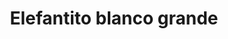 ---
title: Elefantito blanco grande
date: 
draft: false

# descripcion
description : Dije de plata y nácar

materials: Plata 925

color: Plateado y nácar blanco

dimensions: 2cm ancho

code: 02-25-0689

type: "Dijes"

categories: []

price: $2.790,00

price_eftvo: $2.370,00

# Images
# first image will be shown in the product page
images:
  # - image: "images/path_to_image"
  # La ubicacion de las imagenes es imagenes/Dijes/Dijes.Nácar/02-25-0689-elefantito-blanco-grande

---